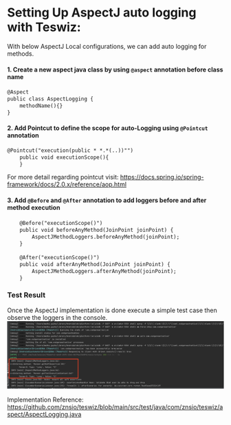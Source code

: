 # Setting Up AspectJ auto logging with Teswiz:

With below AspectJ Local configurations, we can add auto logging for methods.

#### 1. Create a new aspect java class by using `@aspect` annotation before class name

```
@Aspect
public class AspectLogging {
    methodName(){}
}
```
#### 2. Add Pointcut to define the scope for auto-Logging using `@Pointcut` annotation
```
@Pointcut("execution(public * *.*(..))"")
    public void executionScope(){
    }
```
For more detail regarding pointcut visit: https://docs.spring.io/spring-framework/docs/2.0.x/reference/aop.html

#### 3. Add `@Before` and `@After` annotation to add loggers before and after method execution
```
    @Before("executionScope()")
    public void beforeAnyMethod(JoinPoint joinPoint) {
        AspectJMethodLoggers.beforeAnyMethod(joinPoint);
    }

    @After("executionScope()")
    public void afterAnyMethod(JoinPoint joinPoint) {
        AspectJMethodLoggers.afterAnyMethod(joinPoint);
    }
```

### Test Result
Once the AspectJ implementation is done execute a simple test case then observe the loggers in the console.
![AspectJAutoLoggingResult.png](AspectJAutoLoggingResult.png)

Implementation Reference: https://github.com/znsio/teswiz/blob/main/src/test/java/com/znsio/teswiz/aspect/AspectLogging.java
